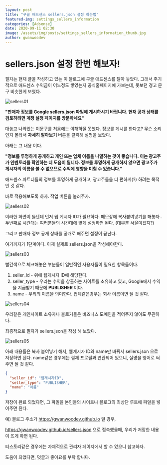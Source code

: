 ```yaml
---
layout: post
title: "구글 애드센스 sellers.json 설정 하는법"
featured-img: settings_sellers_information
categories: [Adsense]
date: 2020-09-11 02:30
image: /assets/img/posts/settings_sellers_information_thumb.jpg
author: gwanwoodev
---
```


# sellers.json 설정 한번 해보자!

필자는 현재 글을 작성하고 있는 이 블로그에 구글 애드센스를 달아 놓았다. 그래서 주기적으로 애드센스 수익금이 어느정도 쌓였는지 공식홈페이지에 가보는데, 못보던 경고 문구 비슷한게 보였다.

![sellers01](https://gwanwoodev.github.io/assets/upload/sellers01.jpg)

<b>"판매자 정보를 Google sellers.json 파일에 게시하시기 바랍니다. 현재 공개 상태를 검토하려면 계정 설정 페이지를 방문하세요"</b>

대놓고 나와있는 이문구를 처음에는 이해하질 못했다. 정보를 게시를 한다고? 무슨 소리인지 몰라서 <b>자세히 알아보기</b> 버튼을 클릭해 설명을 보았다.

아래는 그 내용 이다.

<b>"정보를 투명하게 공개하고 개인 또는 업체 이름을 나열하는 것이 좋습니다. 이는 광고주가 인벤토리를 확인하는 데 도움이 됩니다. 정보를 투명하게 공개하지 않으면 광고주가 게시자의 이름을 볼 수 없으므로 수익에 영향을 미칠 수 있습니다."</b>

애드센스 파트너들의 정보를 투명하게 공개하고, 광고주들을 더 편하게(?) 하려는 목적인 것 같다.

바로 적용해보도록 하자. 작업 버튼을 눌러주자.

![sellers02](https://gwanwoodev.github.io/assets/upload/sellers02.jpg)

이러한 화면이 뜰텐데 먼저 웹 게시자 ID가 필요하다. 메모장에 복사붙여넣기를 해놓자..
두번째로 시간대는 여러분들의 시간대에 맞게 설정하면 된다. (대부분 서울이겠지?)

그리고 판매자 정보 공개 상태를 공개로 해주면 설정이 끝난다.

여기까지가 1단계이다. 이제 실제로 sellers.json을 작성해야한다.

![sellers03](https://gwanwoodev.github.io/assets/upload/sellers03.jpg)

빨간색으로 체크해놓은 부분들이 일반적인 사용자들이 필요한 항목들이다.

1. seller_id - 위에 웹게시자 ID에 해당한다.
2. seller_type - 우리는 수익을 창출하는 사이트를 소유하고 있고, Google에서 수익을 지급받기 때문에 <b>PUBLISHER</b> 이다.
3. name - 우리의 이름을 의미한다. 업체같은경우는 회사 이름이면 될 것 같다.

![sellers04](https://gwanwoodev.github.io/assets/upload/sellers04.jpg)

우리같은 개인사이트 소유자나 블로거들은 비즈니스 도메인을 적어주지 않아도 무관하다.

최종적으로 필자가 sellers.json을 작성 해 보았다.

![sellers05](https://gwanwoodev.github.io/assets/upload/sellers05.jpg)

아래 내용들은 복사 붙여넣기 해서, 웹게시자 ID와 name만 바꿔서 sellers.json 으로 저장하면 된다.
name같은 경우에는 결제 프로필과 연관되어 있으니, 실명을 영어로 써주면 될 것 같다.

```json
{
  "seller_id": "웹게시자ID",
  "seller_type": "PUBLISHER",
  "name": "이름"
}
```

저장이 완료 되었다면, 그 파일을 본인들의 사이트나 블로그의 최상단 루트에 파일을 넣어주면 된다.

예) 블로그 주소가 https://gwanwoodev.github.io 일 경우,

https://gwanwoodev.github.io/sellers.json 으로 접속했을때, 우리가 저장한 내용이 뜨게 하면 된다.

티스토리같은 경우에는 자체적으로 관리자 페이지에서 할 수 있으니 참고하자.

도움이 되었다면, 덧글과 좋아요를 부탁 합니다.
